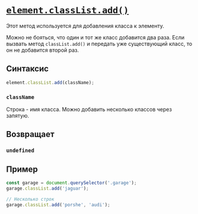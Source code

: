 # [`element.classList.add()`](../index.md)

Этот метод используется для добавления класса к элементу.

Можно не бояться, что один и тот же класс добавится два раза. Если вызвать метод `classList.add()` и передать уже существующий класс, то он не добавится второй раз.

## Синтаксис

```js
element.classList.add(className);
```

### `className`

Строка - имя класса. Можно добавить несколько классов через запятую.

## Возвращает

### `undefined`

## Пример

```js
const garage = document.querySelector('.garage');
garage.classList.add('jaguar');

// Несколько строк
garage.classList.add('porshe', 'audi');
```
